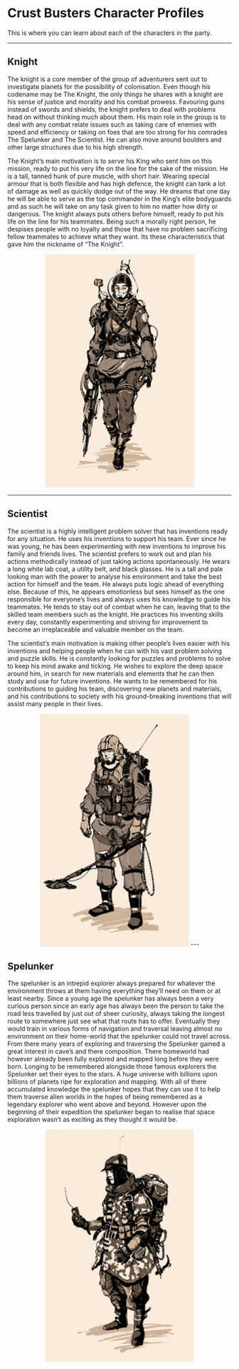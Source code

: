 # Crust Busters Character Profiles

This is where you can learn about each of the characters in the party.

---

## Knight

The knight is a core member of the group of adventurers sent out to investigate planets for the possibility of colonisation. 
Even though his codename may be The Knight, the only things he shares with a knight are his sense of justice and morality and his combat prowess. 
Favouring guns instead of swords and shields, the knight prefers to deal with problems head on without thinking much about them. 
His main role in the group is to deal with any combat relate issues such as taking care of enemies with speed and efficiency or 
taking on foes that are too strong for his comrades The Spelunker and The Scientist. He can also move around boulders and other large structures due to his high strength.

The Knight’s main motivation is to serve his King who sent him on this mission, ready to put his very life on the line for the sake of the mission. 
He is a tall, tanned hunk of pure muscle, with short hair. Wearing special armour that is both flexible and has high defence, the knight can tank a 
lot of damage as well as quickly dodge out of the way. He dreams that one day he will be able to serve as the top commander in the King’s elite bodyguards 
and as such he will take on any task given to him no matter how dirty or dangerous. The knight always puts others before himself, ready to put his life on 
the line for his teammates. Being such a morally right person, he despises people with no loyalty and those that have no problem sacrificing fellow teammates 
to achieve what they want. Its these characteristics that gave him the nickname of “The Knight”.

<p align="center">
  <img src="https://github.com/tommyd450/Crust-Studios-Pitch/blob/gh-pages/Knight.png"
</p>

---

## Scientist

The scientist is a highly intelligent problem solver that has inventions ready for any situation. He uses his inventions to support his team. 
Ever since he was young, he has been experimenting with new inventions to improve his family and friends lives. The scientist prefers to work out 
and plan his actions methodically instead of just taking actions spontaneously. He wears a long white lab coat, a utility belt, and black glasses. 
He is a tall and pale looking man with the power to analyse his environment and take the best action for himself and the team. He always puts logic 
ahead of everything else. Because of this, he appears emotionless but sees himself as the one responsible for everyone’s lives and always uses his 
knowledge to guide his teammates. He tends to stay out of combat when he can, leaving that to the skilled team members such as the knight. He practices 
his inventing skills every day, constantly experimenting and striving for improvement to become an irreplaceable and valuable member on the team.

The scientist’s main motivation is making other people’s lives easier with his inventions and helping people when he can with his vast problem solving 
and puzzle skills. He is constantly looking for puzzles and problems to solve to keep his mind awake and ticking. He wishes to explore the deep space around 
him, in search for new materials and elements that he can then study and use for future inventions. He wants to be remembered for his contributions to guiding 
his team, discovering new planets and materials, and his contributions to society with his ground-breaking inventions that will assist many people in their lives.

<p align="center">
  <img src="https://github.com/tommyd450/Crust-Studios-Pitch/blob/gh-pages/Scientist.png"
</p>
---

## Spelunker

The spelunker is an intrepid explorer always prepared for whatever the environment throws at them having everything they’ll need on them or at least nearby. 
Since a young age the spelunker has always been a very curious person since an early age has always been the person to take the road less travelled by just 
out of sheer curiosity, always taking the longest route to somewhere just see what that route has to offer. Eventually they would train in various forms of 
navigation and traversal leaving almost no environment on their home-world that the spelunker could not travel across. From there many years of exploring and 
traversing the Spelunker gained a great interest in cave’s and there composition. There homeworld had however already been fully explored and mapped long 
before they were born. Longing to be remembered alongside those famous explorers the Spelunker set their eyes to the stars. A huge universe with billions 
upon billions of planets ripe for exploration and mapping. With all of there accumulated knowledge the spelunker hopes that they can use it to help them 
traverse alien worlds in the hopes of being remembered as a legendary explorer who went above and beyond. However upon the beginning of their expedition 
the spelunker began to realise that space exploration wasn’t as exciting as they thought it would be.

<p align="center">
  <img src="https://github.com/tommyd450/Crust-Studios-Pitch/blob/gh-pages/Spelunker.png"
</p>

